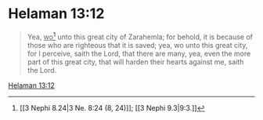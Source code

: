 # Helaman 13:12

> Yea, <u>wo</u>[^a] unto this great city of Zarahemla; for behold, it is because of those who are righteous that it is saved; yea, wo unto this great city, for I perceive, saith the Lord, that there are many, yea, even the more part of this great city, that will harden their hearts against me, saith the Lord.

[Helaman 13:12](https://www.churchofjesuschrist.org/study/scriptures/bofm/hel/13?lang=eng&id=p12#p12)


[^a]: [[3 Nephi 8.24|3 Ne. 8:24 (8, 24)]]; [[3 Nephi 9.3|9:3.]]
